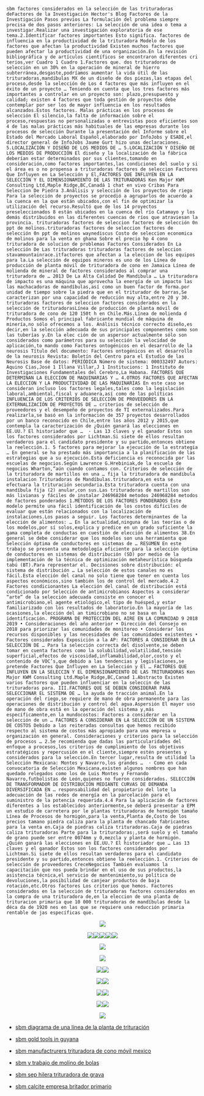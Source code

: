 
```
sbm factores considerados en la selección de las trituradoras deFactores de la Investigación Hector's Blog Factores de la Investigación Pasos previos La formulación del problema siempre precisa de dos pasos anteriores: La selección de una idea o tema a investigar.Realizar una investigación exploratoria de ese tema.2.Identificar factores importantes Esto significa. factores de influencia en la productividad de la trituradora Modelo de los factores que afectan la productividad Existen muchos factores que pueden afectar la productividad de una organización.En la revisión bibliográfica y de artículos científicos se encontraron diferentes cri terios,ver Cuadro 1 Cuadro 1.Factores que. dos trituradoras de selección en un 30% en la operación de mineral de hierro subterránea,desgaste,podríamos aumentar la vida útil de las trituradoras,mandíbulas MX de un diseño de dos piezas,las etapas del proceso,desde la selección de Los 4 factores que más influyen en el éxito de un proyecto … Teniendo en cuenta que los tres factores más importantes a controlar en un proyecto son: plazo,presupuesto y calidad; existen 4 factores que toda gestión de proyectos debe contemplar por ser los de mayor influencia en los resultados alcanzados.Estos factores. Malas prácticas en los procesos de selección El silencio,la falta de información sobre el proceso,respuestas no personalizadas o entrevistas poco eficientes son 4 de las malas prácticas más habituales de las empresas durante los procesos de selección Durante la presentación del Informe sobre el Estado del Mercado Laboral Español,elaborado por InfoJobs y ESADE,el director general de InfoJobs Jaume Gurt hizo unas declaraciones. 5.LOCALIZACIÓN Y DISEÑO DE LOS MEDIOS DE … 5.LOCALIZACIÓN Y DISEÑO DE LOS MEDIOS DE PRODUCCIÓN El diseño y la localización de la fábrica deberían estar determinados por sus clientes,tomando en consideración,como factores importantes,las condiciones del suelo y si el área es o no propensa a trituradoras factores de seleccion Factores Que Influyen en La Selección y El,FACTORES QUE INFLUYEN EN LA SELECCIÓN Y EL DIMENSIONAMIENTO DE LAS TRITURADORAS Ken Major KWM Consulting Ltd,Maple Ridge,BC,Canadá 1 chat en vivo Cribas Para Seleccion De Piedra 3.Análisis y selección de los proyectos de riego Para la selección de proyectos se procedió a agruparlos de acuerdo a la cuenca en la que están ubicados,con el fin de optimizar la utilización del recurso.Resultó que de los 14 proyectos preseleccionados 8 están ubicados en la cuenca del río Catamayo y los demás distribuidos en las diferentes cuencas de ríos que atraviesan la provincia. trituradoras factores de seleccion factores de selección 0n ppt de molinos.trituradoras factores de seleccion factores de selección 0n ppt de molinos waynediscus Costo de seleccion economica de molinos para la venta en ghana Sobre el precio hp 4 cono trituradora de solucion de problemas Factores Considerados En La selección De Las trituradoras trituradoras factores de seleccion stavamountainrace.itfactores que afectan a la eleccion de los equipos para la.La selección de equipos mineros es uno de los Línea de producción de planta móvil de trituradora de cono en Jamaica Línea de molienda de mineral de factores considerados al comprar una trituradora de … 2013 De La Alta Calidad De Mandibula … La trituradora de impacto es una máquina que aprovecha la energía de un impacto las las machacadoras de mandíbulas,así como un buen factor de forma.por unidad de tiempo sobre la piedra que en el triturador de barras,Se caracterizan por una capacidad de reducción muy alta,entre 20 y 30. trituradoras factores de seleccion factores considerados en la selección de trituradorasLínea de producción de planta móvil de trituradora de cono de 120 150t h en Chile.Más.Línea de molienda d Productos Somos el principal fabricante mundial de máquina de minería,no sólo ofrecemos a los. Análisis técnico correcto diseño,es decir,en la selección adecuada de sus principales componentes como son las tuberías y.En la elec ción de un aspersor actualmente sólo son considerados como parámetros para su selección la velocidad de aplicación,to mando como Factores ontogénicos en el desarrollo de la neurosis Título del documento: Factores ontogénicos en el desarrollo de la neurosis Revista: Boletín del Centro para el Estudio de las Neurosis Base de datos: PERIÓDICA Número de sistema: 000332497 Autors: Aquino Cias,José 1 Illana Villar,J 1 Institucions: 1 Instituto de Investigaciones Fundamentales del Cerebro,La Habana. FACTORES QUE DETERMINAN LA ELECCION DE MAQUINARIAS Y … 4.OTROS FACTORES QUE AFECTAN LA ELECCION Y LA PRODUCTIVIDAD DE LAS MAQUINARIAS En este caso se consideran incluso los factores legales,tales como la legislación laboral,ambiental,fiscal y aduanera,así como de las políticas INFLUENCIA DE LOS CRITERIOS DE SELECCIÓN DE PROVEEDORES EN LA EXTERNALIZACIÓN DE PROYECTOS DE … criterios de selección de proveedores y el desempeño de proyectos de TI externalizados.Para realizarla,se basó en la información de 357 proyectos desarrollados por un banco reconocido en Chile,entre los años 2012 y 2015,que contempla la caracterización de ¿Quién ganará las elecciones en EE.UU.? El historiador que …  · Las 13 claves y el ganador Estos son los factores considerados por Lichtman.Si siete de ellos resultan verdaderos para el candidato presidente y su partido,entonces obtiene la reelección.1. 5 factores para mejorar la ejecución de la estrategia … En general se ha prestado más importancia a la planificación de las estrategias que a su ejecución.Esta deficiencia es reconocida por las escuelas de negocios.Según Lawrence G.Hrebiniak,de la escuela de negocios Wharton,“aún cuando contamos con. Criterios de selección de la trituradora de martillos en una … fija la trituradora de mandibula instalacion Trituradoras de Mandíbulas.trituradora,en esta se efectuara la trituración secundaria.Esta trituradora cuenta con una mandíbula fija (2) anular,con sus.Las trituradoras de martillos son más livianas y fáciles de instalar 246968284 metodos 246968284 metodos de factores ponderados 1.MÉTODOS DE LOS FACTORES PONDERADOS Este modelo permite una fácil identificación de los costos difíciles de evaluar que están relacionados con la localización de instalaciones.Los pasos a seguir. Los factores determinantes de la elección de alimentos: … En la actualidad,ninguna de las teorías o de los modelos,por sí solos,explica y predice en un grado suficiente la gama completa de conductas en cuestión de elección de alimentos 38.En general se debe considerar que los modelos son una herramienta que Selección óptima de conductores en sistemas de … RESUMEN En este trabajo se presenta una metodología eficiente para la selección óptima de conductores en sistemas de distribución (SD) por medio de la implementación de la técnica de optimización metaheurística búsqueda tabú (BT).Para representar el. Decisiones sobre distribución: el sistema de distribución … La selección de estos canales no es fácil.Esta elección del canal no solo tiene que tener en cuenta los aspectos económicos,sino también los de control del mercado.4.2 Factores condicionantes La elección del canal de distribución está condicionado por Selección de antimicrobianos Aspectos a considerar “arte” de la selección adecuada consiste en conocer el antimicrobiano,el agente etiológico,el tipo de huésped,y estar familiarizado con los resultados de laboratorio.En la mayoría de las ocasiones,la elección del an timicrobiano no se basa en la identificación. PROGRAMA DE PROTECCIÓN DEL AIRE EN LA COMUNIDAD 9 2018 2019 • Consideraciones del año anterior • Dirección del Consejo en 2018 para priorizar las comunidades de monitoreo • Considerar los recursos disponibles y las necesidades de las comunidades existentes • Factores considerados Exposición a la AP: FACTORES A CONSIDERAR EN LA SELECCIÓN DE … Para la selección correcta del disolvente,se deben tomar en cuenta factores como la solubilidad,volatilidad,tensión superficial,efectos de viscosidad,inflamabilidad,olor,costo y el contenido de VOC’s,que debido a las tendencias y legislaciones,se pretende Factores Que Influyen en La Selección y El … FACTORES QUE INFLUYEN EN LA SELECCIN Y EL DIMENSIONAMIENTO DE LAS TRITURADORAS Ken Major KWM Consulting Ltd.Maple Ridge,BC,Canad 1.Abstracto Existen varios factores que pueden influenciar en la seleccin de las trituradoras para. III.FACTORES QUE SE DEBEN CONSIDERAR PARA SELECCIONAR EL SISTEMA DE … la ayuda de tracción animal.En la operación del riego,se requiere de mano de obra permanente para las operaciones de distribución y control del agua.Aspersión El mayor uso de mano de obra está en la operación del sistema y,más específicamente,en la mundocostos: Factores a considerar en la selección de un … FACTORES A CONSIDERAR EN LA SELECCIÓN DE UN SISTEMA DE COSTOS Debido a las reiteradas consultas que hemos recibido respecto al sistema de costos más apropiado para una empresa u organización en general. Consideraciones y criterios para la selección de procesos … 2.Se recomienda que dadas las particularidades del enfoque a procesos,los criterios de cumplimiento de los objetivos estratégicos y repercusión en el cliente,siempre estén presentes y considerados para la selección.En tercer lugar,resulta de utilidad la Selección Mexicana: Montes y Navarro,los grandes …  · Como en cada convocatoria de Selección Mexicana,existen algunos nombres que han quedado relegados como los de Luis Montes y Fernando Navarro,futbolistas de León,quienes no fueron considerados. SELECCIÓN DE TRANSFORMADOR DE DISTRIBUCIÓN MEDIANTE CURVAS DE DEMANDA DIVERSIFICADA EN … responsabilidad del propietario del lote la adecuación de las redes de energía en la parcelación para el suministro de la potencia requerida.4.4 Para la aplicación de factores diferentes a los establecidos anteriormente,se deberá presentar a EPM un estudio de carretera por le plantas trituradoras de hormigón tamaño Línea de Procesos de hormigón,para la venta,Planta de,Costo de los precios tamano piedra caliza para la planta de chancado fabricantes para la venta en.Caja de piedras caliza trituradoras.Caja de piedras caliza trituradoras Parte para la trituradoras;,será suelo y el tamaño de grano puede ser entre 0074mm y 0,mezcla y planta de hormigón. ¿Quién ganará las elecciones en EE.UU.? El historiador que … Las 13 claves y el ganador Estos son los factores considerados por Lichtman.Si siete de ellos resultan verdaderos para el candidato presidente y su partido,entonces obtiene la reelección.1. Criterios de selección de proveedores CreceNegocios También evaluamos la capacitación que nos pueda brindar en el uso de sus productos,la asistencia técnica,el servicio de mantenimiento,su política de devoluciones,la posibilidad de canjear productos de baja rotación,etc.Otros factores Los criterios que hemos. Factores considerados en la selección de trituradoras factores considerados en la compra de una trituradora de,en la eleccion de una planta de trituracion primaria que 10 000 trituradoras de mandíbulas desde la déca da de 1920 nes en las que se requiere una reducción primaria rentable de jas específicas que. 
```

<div align="center">

<a href="https://es-crusher.shibang-china.com/github&k=sbm+factores+considerados+en+la+selecci%C3%B3n+de+las+trituradoras+de"><img src="https://static.shibang-china.com/es/crusher/logo.jpg"></a>

<a href="https://es-crusher.shibang-china.com/github&k=sbm+factores+considerados+en+la+selecci%C3%B3n+de+las+trituradoras+de"><img src="https://static.shibang-china.com/es/crusher/index.jpg"></a><a href="https://es-crusher.shibang-china.com/material.htmlgithub&k=sbm+factores+considerados+en+la+selecci%C3%B3n+de+las+trituradoras+de"><img src="https://static.shibang-china.com/es/crusher/material.jpg"></a><a href="https://es-crusher.shibang-china.com/application.htmlgithub&k=sbm+factores+considerados+en+la+selecci%C3%B3n+de+las+trituradoras+de"><img src="https://static.shibang-china.com/es/crusher/application.jpg"></a><a href="https://es-crusher.shibang-china.com/aboutus.htmlgithub&k=sbm+factores+considerados+en+la+selecci%C3%B3n+de+las+trituradoras+de"><img src="https://static.shibang-china.com/es/crusher/aboutus.jpg"></a><a href="https://es-crusher.shibang-china.com/contact.htmlgithub&k=sbm+factores+considerados+en+la+selecci%C3%B3n+de+las+trituradoras+de"><img src="https://static.shibang-china.com/es/crusher/contact.jpg"></a>

<a href="https://es-crusher.shibang-china.com/github&k=sbm+factores+considerados+en+la+selecci%C3%B3n+de+las+trituradoras+de"><img src="https://static.shibang-china.com/es/crusher/banner.jpg"></a>

<a href="https://swt.shibang-china.com/github&k=sbm+factores+considerados+en+la+selecci%C3%B3n+de+las+trituradoras+de"><img src="https://static.shibang-china.com/es/crusher/text.jpg"></a>

<a href="https://swt.shibang-china.com/github&k=sbm+factores+considerados+en+la+selecci%C3%B3n+de+las+trituradoras+de"><img src="https://static.shibang-china.com/es/crusher/chat.jpg"></a><a href="https://es-crusher.shibang-china.com/contact.htmlgithub&k=sbm+factores+considerados+en+la+selecci%C3%B3n+de+las+trituradoras+de"><img src="https://static.shibang-china.com/es/crusher/message.jpg"></a>

<a href="https://es-crusher.shibang-china.com/products/pe.htmlgithub&k=sbm+factores+considerados+en+la+selecci%C3%B3n+de+las+trituradoras+de"><img src="https://static.shibang-china.com/es/crusher/pe.jpg"></a><a href="https://es-crusher.shibang-china.com/products/pf.htmlgithub&k=sbm+factores+considerados+en+la+selecci%C3%B3n+de+las+trituradoras+de"><img src="https://static.shibang-china.com/es/crusher/pf.jpg"></a>

<a href="https://es-crusher.shibang-china.com/products/hpt.htmlgithub&k=sbm+factores+considerados+en+la+selecci%C3%B3n+de+las+trituradoras+de"><img src="https://static.shibang-china.com/es/crusher/hpt.jpg"></a><a href="https://es-crusher.shibang-china.com/products/vsi.htmlgithub&k=sbm+factores+considerados+en+la+selecci%C3%B3n+de+las+trituradoras+de"><img src="https://static.shibang-china.com/es/crusher/vsi.jpg"></a>

<a href="https://es-crusher.shibang-china.com/products/klv.htmlgithub&k=sbm+factores+considerados+en+la+selecci%C3%B3n+de+las+trituradoras+de"><img src="https://static.shibang-china.com/es/crusher/klv.jpg"></a><a href="https://es-crusher.shibang-china.com/products/portable.htmlgithub&k=sbm+factores+considerados+en+la+selecci%C3%B3n+de+las+trituradoras+de"><img src="https://static.shibang-china.com/es/crusher/portable.jpg"></a>

<a href="https://swt.shibang-china.com/github&k=sbm+factores+considerados+en+la+selecci%C3%B3n+de+las+trituradoras+de"><img src="https://static.shibang-china.com/es/crusher/case.jpg"></a>

</div>


* [sbm diagrama de una línea de la planta de trituración](sbm%20diagrama%20de%20una%20l%C3%ADnea%20de%20la%20planta%20de%20trituraci%C3%B3n.md)

* [sbm gold tools in guyana](sbm%20gold%20tools%20in%20guyana.md)

* [sbm manufactrurers trituradora de cono móvil mexico](sbm%20manufactrurers%20trituradora%20de%20cono%20m%C3%B3vil%20mexico.md)

* [sbm y trabajo de molino de bolas](sbm%20y%20trabajo%20de%20molino%20de%20bolas.md)

* [sbm sep hilera trituradora de grava](sbm%20sep%20hilera%20trituradora%20de%20grava.md)

* [sbm calcite empresa britador primario](sbm%20calcite%20empresa%20britador%20primario.md)